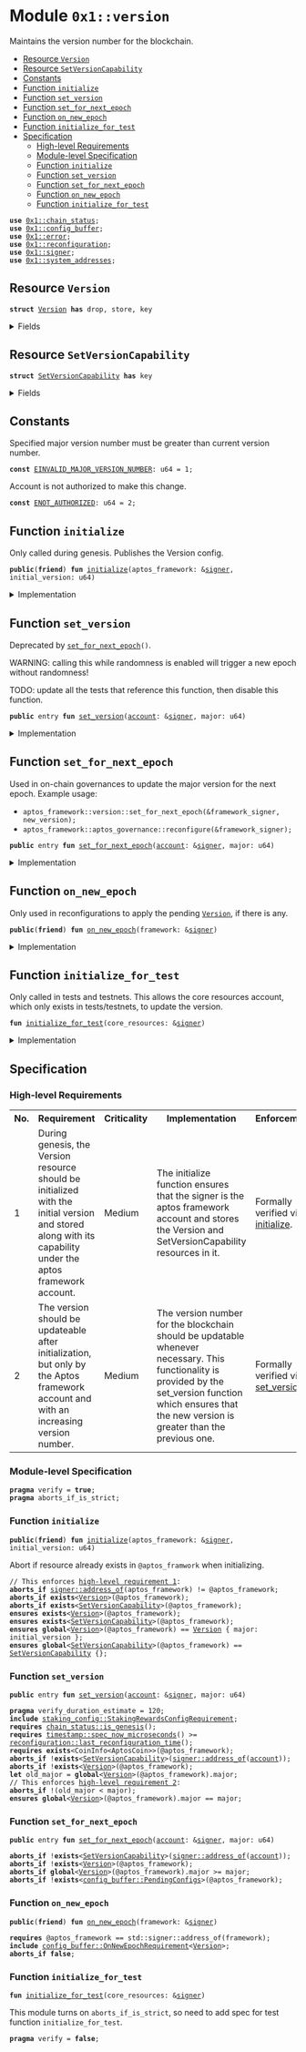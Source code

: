
<a id="0x1_version"></a>

# Module `0x1::version`

Maintains the version number for the blockchain.


-  [Resource `Version`](#0x1_version_Version)
-  [Resource `SetVersionCapability`](#0x1_version_SetVersionCapability)
-  [Constants](#@Constants_0)
-  [Function `initialize`](#0x1_version_initialize)
-  [Function `set_version`](#0x1_version_set_version)
-  [Function `set_for_next_epoch`](#0x1_version_set_for_next_epoch)
-  [Function `on_new_epoch`](#0x1_version_on_new_epoch)
-  [Function `initialize_for_test`](#0x1_version_initialize_for_test)
-  [Specification](#@Specification_1)
    -  [High-level Requirements](#high-level-req)
    -  [Module-level Specification](#module-level-spec)
    -  [Function `initialize`](#@Specification_1_initialize)
    -  [Function `set_version`](#@Specification_1_set_version)
    -  [Function `set_for_next_epoch`](#@Specification_1_set_for_next_epoch)
    -  [Function `on_new_epoch`](#@Specification_1_on_new_epoch)
    -  [Function `initialize_for_test`](#@Specification_1_initialize_for_test)


<pre><code><b>use</b> <a href="chain_status.md#0x1_chain_status">0x1::chain_status</a>;
<b>use</b> <a href="config_buffer.md#0x1_config_buffer">0x1::config_buffer</a>;
<b>use</b> <a href="../../aptos-stdlib/../move-stdlib/doc/error.md#0x1_error">0x1::error</a>;
<b>use</b> <a href="reconfiguration.md#0x1_reconfiguration">0x1::reconfiguration</a>;
<b>use</b> <a href="../../aptos-stdlib/../move-stdlib/doc/signer.md#0x1_signer">0x1::signer</a>;
<b>use</b> <a href="system_addresses.md#0x1_system_addresses">0x1::system_addresses</a>;
</code></pre>



<a id="0x1_version_Version"></a>

## Resource `Version`



<pre><code><b>struct</b> <a href="version.md#0x1_version_Version">Version</a> <b>has</b> drop, store, key
</code></pre>



<details>
<summary>Fields</summary>


<dl>
<dt>
<code>major: u64</code>
</dt>
<dd>

</dd>
</dl>


</details>

<a id="0x1_version_SetVersionCapability"></a>

## Resource `SetVersionCapability`



<pre><code><b>struct</b> <a href="version.md#0x1_version_SetVersionCapability">SetVersionCapability</a> <b>has</b> key
</code></pre>



<details>
<summary>Fields</summary>


<dl>
<dt>
<code>dummy_field: bool</code>
</dt>
<dd>

</dd>
</dl>


</details>

<a id="@Constants_0"></a>

## Constants


<a id="0x1_version_EINVALID_MAJOR_VERSION_NUMBER"></a>

Specified major version number must be greater than current version number.


<pre><code><b>const</b> <a href="version.md#0x1_version_EINVALID_MAJOR_VERSION_NUMBER">EINVALID_MAJOR_VERSION_NUMBER</a>: u64 = 1;
</code></pre>



<a id="0x1_version_ENOT_AUTHORIZED"></a>

Account is not authorized to make this change.


<pre><code><b>const</b> <a href="version.md#0x1_version_ENOT_AUTHORIZED">ENOT_AUTHORIZED</a>: u64 = 2;
</code></pre>



<a id="0x1_version_initialize"></a>

## Function `initialize`

Only called during genesis.
Publishes the Version config.


<pre><code><b>public</b>(<b>friend</b>) <b>fun</b> <a href="version.md#0x1_version_initialize">initialize</a>(aptos_framework: &<a href="../../aptos-stdlib/../move-stdlib/doc/signer.md#0x1_signer">signer</a>, initial_version: u64)
</code></pre>



<details>
<summary>Implementation</summary>


<pre><code><b>public</b>(<b>friend</b>) <b>fun</b> <a href="version.md#0x1_version_initialize">initialize</a>(aptos_framework: &<a href="../../aptos-stdlib/../move-stdlib/doc/signer.md#0x1_signer">signer</a>, initial_version: u64) {
    <a href="system_addresses.md#0x1_system_addresses_assert_aptos_framework">system_addresses::assert_aptos_framework</a>(aptos_framework);

    <b>move_to</b>(aptos_framework, <a href="version.md#0x1_version_Version">Version</a> { major: initial_version });
    // Give aptos framework <a href="account.md#0x1_account">account</a> <a href="../../aptos-stdlib/doc/capability.md#0x1_capability">capability</a> <b>to</b> call set <a href="version.md#0x1_version">version</a>. This allows on chain governance <b>to</b> do it through
    // control of the aptos framework <a href="account.md#0x1_account">account</a>.
    <b>move_to</b>(aptos_framework, <a href="version.md#0x1_version_SetVersionCapability">SetVersionCapability</a> {});
}
</code></pre>



</details>

<a id="0x1_version_set_version"></a>

## Function `set_version`

Deprecated by <code><a href="version.md#0x1_version_set_for_next_epoch">set_for_next_epoch</a>()</code>.

WARNING: calling this while randomness is enabled will trigger a new epoch without randomness!

TODO: update all the tests that reference this function, then disable this function.


<pre><code><b>public</b> entry <b>fun</b> <a href="version.md#0x1_version_set_version">set_version</a>(<a href="account.md#0x1_account">account</a>: &<a href="../../aptos-stdlib/../move-stdlib/doc/signer.md#0x1_signer">signer</a>, major: u64)
</code></pre>



<details>
<summary>Implementation</summary>


<pre><code><b>public</b> entry <b>fun</b> <a href="version.md#0x1_version_set_version">set_version</a>(<a href="account.md#0x1_account">account</a>: &<a href="../../aptos-stdlib/../move-stdlib/doc/signer.md#0x1_signer">signer</a>, major: u64) <b>acquires</b> <a href="version.md#0x1_version_Version">Version</a> {
    <b>assert</b>!(<b>exists</b>&lt;<a href="version.md#0x1_version_SetVersionCapability">SetVersionCapability</a>&gt;(<a href="../../aptos-stdlib/../move-stdlib/doc/signer.md#0x1_signer_address_of">signer::address_of</a>(<a href="account.md#0x1_account">account</a>)), <a href="../../aptos-stdlib/../move-stdlib/doc/error.md#0x1_error_permission_denied">error::permission_denied</a>(<a href="version.md#0x1_version_ENOT_AUTHORIZED">ENOT_AUTHORIZED</a>));
    <a href="chain_status.md#0x1_chain_status_assert_genesis">chain_status::assert_genesis</a>();

    <b>let</b> old_major = <b>borrow_global</b>&lt;<a href="version.md#0x1_version_Version">Version</a>&gt;(@aptos_framework).major;
    <b>assert</b>!(old_major &lt; major, <a href="../../aptos-stdlib/../move-stdlib/doc/error.md#0x1_error_invalid_argument">error::invalid_argument</a>(<a href="version.md#0x1_version_EINVALID_MAJOR_VERSION_NUMBER">EINVALID_MAJOR_VERSION_NUMBER</a>));

    <b>let</b> config = <b>borrow_global_mut</b>&lt;<a href="version.md#0x1_version_Version">Version</a>&gt;(@aptos_framework);
    config.major = major;

    // Need <b>to</b> trigger <a href="reconfiguration.md#0x1_reconfiguration">reconfiguration</a> so validator nodes can sync on the updated <a href="version.md#0x1_version">version</a>.
    <a href="reconfiguration.md#0x1_reconfiguration_reconfigure">reconfiguration::reconfigure</a>();
}
</code></pre>



</details>

<a id="0x1_version_set_for_next_epoch"></a>

## Function `set_for_next_epoch`

Used in on-chain governances to update the major version for the next epoch.
Example usage:
- <code>aptos_framework::version::set_for_next_epoch(&framework_signer, new_version);</code>
- <code>aptos_framework::aptos_governance::reconfigure(&framework_signer);</code>


<pre><code><b>public</b> entry <b>fun</b> <a href="version.md#0x1_version_set_for_next_epoch">set_for_next_epoch</a>(<a href="account.md#0x1_account">account</a>: &<a href="../../aptos-stdlib/../move-stdlib/doc/signer.md#0x1_signer">signer</a>, major: u64)
</code></pre>



<details>
<summary>Implementation</summary>


<pre><code><b>public</b> entry <b>fun</b> <a href="version.md#0x1_version_set_for_next_epoch">set_for_next_epoch</a>(<a href="account.md#0x1_account">account</a>: &<a href="../../aptos-stdlib/../move-stdlib/doc/signer.md#0x1_signer">signer</a>, major: u64) <b>acquires</b> <a href="version.md#0x1_version_Version">Version</a> {
    <b>assert</b>!(<b>exists</b>&lt;<a href="version.md#0x1_version_SetVersionCapability">SetVersionCapability</a>&gt;(<a href="../../aptos-stdlib/../move-stdlib/doc/signer.md#0x1_signer_address_of">signer::address_of</a>(<a href="account.md#0x1_account">account</a>)), <a href="../../aptos-stdlib/../move-stdlib/doc/error.md#0x1_error_permission_denied">error::permission_denied</a>(<a href="version.md#0x1_version_ENOT_AUTHORIZED">ENOT_AUTHORIZED</a>));
    <b>let</b> old_major = <b>borrow_global</b>&lt;<a href="version.md#0x1_version_Version">Version</a>&gt;(@aptos_framework).major;
    <b>assert</b>!(old_major &lt; major, <a href="../../aptos-stdlib/../move-stdlib/doc/error.md#0x1_error_invalid_argument">error::invalid_argument</a>(<a href="version.md#0x1_version_EINVALID_MAJOR_VERSION_NUMBER">EINVALID_MAJOR_VERSION_NUMBER</a>));
    <a href="config_buffer.md#0x1_config_buffer_upsert">config_buffer::upsert</a>(<a href="version.md#0x1_version_Version">Version</a> {major});
}
</code></pre>



</details>

<a id="0x1_version_on_new_epoch"></a>

## Function `on_new_epoch`

Only used in reconfigurations to apply the pending <code><a href="version.md#0x1_version_Version">Version</a></code>, if there is any.


<pre><code><b>public</b>(<b>friend</b>) <b>fun</b> <a href="version.md#0x1_version_on_new_epoch">on_new_epoch</a>(framework: &<a href="../../aptos-stdlib/../move-stdlib/doc/signer.md#0x1_signer">signer</a>)
</code></pre>



<details>
<summary>Implementation</summary>


<pre><code><b>public</b>(<b>friend</b>) <b>fun</b> <a href="version.md#0x1_version_on_new_epoch">on_new_epoch</a>(framework: &<a href="../../aptos-stdlib/../move-stdlib/doc/signer.md#0x1_signer">signer</a>) <b>acquires</b> <a href="version.md#0x1_version_Version">Version</a> {
    <a href="system_addresses.md#0x1_system_addresses_assert_aptos_framework">system_addresses::assert_aptos_framework</a>(framework);
    <b>if</b> (<a href="config_buffer.md#0x1_config_buffer_does_exist">config_buffer::does_exist</a>&lt;<a href="version.md#0x1_version_Version">Version</a>&gt;()) {
        <b>let</b> new_value = <a href="config_buffer.md#0x1_config_buffer_extract_v2">config_buffer::extract_v2</a>&lt;<a href="version.md#0x1_version_Version">Version</a>&gt;();
        <b>if</b> (<b>exists</b>&lt;<a href="version.md#0x1_version_Version">Version</a>&gt;(@aptos_framework)) {
            *<b>borrow_global_mut</b>&lt;<a href="version.md#0x1_version_Version">Version</a>&gt;(@aptos_framework) = new_value;
        } <b>else</b> {
            <b>move_to</b>(framework, new_value);
        }
    }
}
</code></pre>



</details>

<a id="0x1_version_initialize_for_test"></a>

## Function `initialize_for_test`

Only called in tests and testnets. This allows the core resources account, which only exists in tests/testnets,
to update the version.


<pre><code><b>fun</b> <a href="version.md#0x1_version_initialize_for_test">initialize_for_test</a>(core_resources: &<a href="../../aptos-stdlib/../move-stdlib/doc/signer.md#0x1_signer">signer</a>)
</code></pre>



<details>
<summary>Implementation</summary>


<pre><code><b>fun</b> <a href="version.md#0x1_version_initialize_for_test">initialize_for_test</a>(core_resources: &<a href="../../aptos-stdlib/../move-stdlib/doc/signer.md#0x1_signer">signer</a>) {
    <a href="system_addresses.md#0x1_system_addresses_assert_core_resource">system_addresses::assert_core_resource</a>(core_resources);
    <b>move_to</b>(core_resources, <a href="version.md#0x1_version_SetVersionCapability">SetVersionCapability</a> {});
}
</code></pre>



</details>

<a id="@Specification_1"></a>

## Specification




<a id="high-level-req"></a>

### High-level Requirements

<table>
<tr>
<th>No.</th><th>Requirement</th><th>Criticality</th><th>Implementation</th><th>Enforcement</th>
</tr>

<tr>
<td>1</td>
<td>During genesis, the Version resource should be initialized with the initial version and stored along with its capability under the aptos framework account.</td>
<td>Medium</td>
<td>The initialize function ensures that the signer is the aptos framework account and stores the Version and SetVersionCapability resources in it.</td>
<td>Formally verified via <a href="#high-level-req-1">initialize</a>.</td>
</tr>

<tr>
<td>2</td>
<td>The version should be updateable after initialization, but only by the Aptos framework account and with an increasing version number.</td>
<td>Medium</td>
<td>The version number for the blockchain should be updatable whenever necessary. This functionality is provided by the set_version function which ensures that the new version is greater than the previous one.</td>
<td>Formally verified via <a href="#high-level-req-2">set_version</a>.</td>
</tr>

</table>




<a id="module-level-spec"></a>

### Module-level Specification


<pre><code><b>pragma</b> verify = <b>true</b>;
<b>pragma</b> aborts_if_is_strict;
</code></pre>



<a id="@Specification_1_initialize"></a>

### Function `initialize`


<pre><code><b>public</b>(<b>friend</b>) <b>fun</b> <a href="version.md#0x1_version_initialize">initialize</a>(aptos_framework: &<a href="../../aptos-stdlib/../move-stdlib/doc/signer.md#0x1_signer">signer</a>, initial_version: u64)
</code></pre>


Abort if resource already exists in <code>@aptos_framwork</code> when initializing.


<pre><code>// This enforces <a id="high-level-req-1" href="#high-level-req">high-level requirement 1</a>:
<b>aborts_if</b> <a href="../../aptos-stdlib/../move-stdlib/doc/signer.md#0x1_signer_address_of">signer::address_of</a>(aptos_framework) != @aptos_framework;
<b>aborts_if</b> <b>exists</b>&lt;<a href="version.md#0x1_version_Version">Version</a>&gt;(@aptos_framework);
<b>aborts_if</b> <b>exists</b>&lt;<a href="version.md#0x1_version_SetVersionCapability">SetVersionCapability</a>&gt;(@aptos_framework);
<b>ensures</b> <b>exists</b>&lt;<a href="version.md#0x1_version_Version">Version</a>&gt;(@aptos_framework);
<b>ensures</b> <b>exists</b>&lt;<a href="version.md#0x1_version_SetVersionCapability">SetVersionCapability</a>&gt;(@aptos_framework);
<b>ensures</b> <b>global</b>&lt;<a href="version.md#0x1_version_Version">Version</a>&gt;(@aptos_framework) == <a href="version.md#0x1_version_Version">Version</a> { major: initial_version };
<b>ensures</b> <b>global</b>&lt;<a href="version.md#0x1_version_SetVersionCapability">SetVersionCapability</a>&gt;(@aptos_framework) == <a href="version.md#0x1_version_SetVersionCapability">SetVersionCapability</a> {};
</code></pre>



<a id="@Specification_1_set_version"></a>

### Function `set_version`


<pre><code><b>public</b> entry <b>fun</b> <a href="version.md#0x1_version_set_version">set_version</a>(<a href="account.md#0x1_account">account</a>: &<a href="../../aptos-stdlib/../move-stdlib/doc/signer.md#0x1_signer">signer</a>, major: u64)
</code></pre>




<pre><code><b>pragma</b> verify_duration_estimate = 120;
<b>include</b> <a href="staking_config.md#0x1_staking_config_StakingRewardsConfigRequirement">staking_config::StakingRewardsConfigRequirement</a>;
<b>requires</b> <a href="chain_status.md#0x1_chain_status_is_genesis">chain_status::is_genesis</a>();
<b>requires</b> <a href="timestamp.md#0x1_timestamp_spec_now_microseconds">timestamp::spec_now_microseconds</a>() &gt;= <a href="reconfiguration.md#0x1_reconfiguration_last_reconfiguration_time">reconfiguration::last_reconfiguration_time</a>();
<b>requires</b> <b>exists</b>&lt;CoinInfo&lt;AptosCoin&gt;&gt;(@aptos_framework);
<b>aborts_if</b> !<b>exists</b>&lt;<a href="version.md#0x1_version_SetVersionCapability">SetVersionCapability</a>&gt;(<a href="../../aptos-stdlib/../move-stdlib/doc/signer.md#0x1_signer_address_of">signer::address_of</a>(<a href="account.md#0x1_account">account</a>));
<b>aborts_if</b> !<b>exists</b>&lt;<a href="version.md#0x1_version_Version">Version</a>&gt;(@aptos_framework);
<b>let</b> old_major = <b>global</b>&lt;<a href="version.md#0x1_version_Version">Version</a>&gt;(@aptos_framework).major;
// This enforces <a id="high-level-req-2" href="#high-level-req">high-level requirement 2</a>:
<b>aborts_if</b> !(old_major &lt; major);
<b>ensures</b> <b>global</b>&lt;<a href="version.md#0x1_version_Version">Version</a>&gt;(@aptos_framework).major == major;
</code></pre>



<a id="@Specification_1_set_for_next_epoch"></a>

### Function `set_for_next_epoch`


<pre><code><b>public</b> entry <b>fun</b> <a href="version.md#0x1_version_set_for_next_epoch">set_for_next_epoch</a>(<a href="account.md#0x1_account">account</a>: &<a href="../../aptos-stdlib/../move-stdlib/doc/signer.md#0x1_signer">signer</a>, major: u64)
</code></pre>




<pre><code><b>aborts_if</b> !<b>exists</b>&lt;<a href="version.md#0x1_version_SetVersionCapability">SetVersionCapability</a>&gt;(<a href="../../aptos-stdlib/../move-stdlib/doc/signer.md#0x1_signer_address_of">signer::address_of</a>(<a href="account.md#0x1_account">account</a>));
<b>aborts_if</b> !<b>exists</b>&lt;<a href="version.md#0x1_version_Version">Version</a>&gt;(@aptos_framework);
<b>aborts_if</b> <b>global</b>&lt;<a href="version.md#0x1_version_Version">Version</a>&gt;(@aptos_framework).major &gt;= major;
<b>aborts_if</b> !<b>exists</b>&lt;<a href="config_buffer.md#0x1_config_buffer_PendingConfigs">config_buffer::PendingConfigs</a>&gt;(@aptos_framework);
</code></pre>



<a id="@Specification_1_on_new_epoch"></a>

### Function `on_new_epoch`


<pre><code><b>public</b>(<b>friend</b>) <b>fun</b> <a href="version.md#0x1_version_on_new_epoch">on_new_epoch</a>(framework: &<a href="../../aptos-stdlib/../move-stdlib/doc/signer.md#0x1_signer">signer</a>)
</code></pre>




<pre><code><b>requires</b> @aptos_framework == std::signer::address_of(framework);
<b>include</b> <a href="config_buffer.md#0x1_config_buffer_OnNewEpochRequirement">config_buffer::OnNewEpochRequirement</a>&lt;<a href="version.md#0x1_version_Version">Version</a>&gt;;
<b>aborts_if</b> <b>false</b>;
</code></pre>



<a id="@Specification_1_initialize_for_test"></a>

### Function `initialize_for_test`


<pre><code><b>fun</b> <a href="version.md#0x1_version_initialize_for_test">initialize_for_test</a>(core_resources: &<a href="../../aptos-stdlib/../move-stdlib/doc/signer.md#0x1_signer">signer</a>)
</code></pre>


This module turns on <code>aborts_if_is_strict</code>, so need to add spec for test function <code>initialize_for_test</code>.


<pre><code><b>pragma</b> verify = <b>false</b>;
</code></pre>


[move-book]: https://aptos.dev/move/book/SUMMARY
